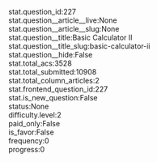 stat.question_id:227  
stat.question__article__live:None  
stat.question__article__slug:None  
stat.question__title:Basic Calculator II  
stat.question__title_slug:basic-calculator-ii  
stat.question__hide:False  
stat.total_acs:3528  
stat.total_submitted:10908  
stat.total_column_articles:2  
stat.frontend_question_id:227  
stat.is_new_question:False  
status:None  
difficulty.level:2  
paid_only:False  
is_favor:False  
frequency:0  
progress:0  
